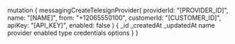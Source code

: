mutation {
    messagingCreateTelesignProvider(
        providerId: "[PROVIDER_ID]",
        name: "[NAME]",
        from: "+12065550100",
        customerId: "[CUSTOMER_ID]",
        apiKey: "[API_KEY]",
        enabled: false
    ) {
        _id
        _createdAt
        _updatedAt
        name
        provider
        enabled
        type
        credentials
        options
    }
}
